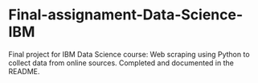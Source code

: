 # Final-assignament-Data-Science-IBM
Final project for IBM Data Science course: Web scraping using Python to collect data from online sources. Completed and documented in the README.
